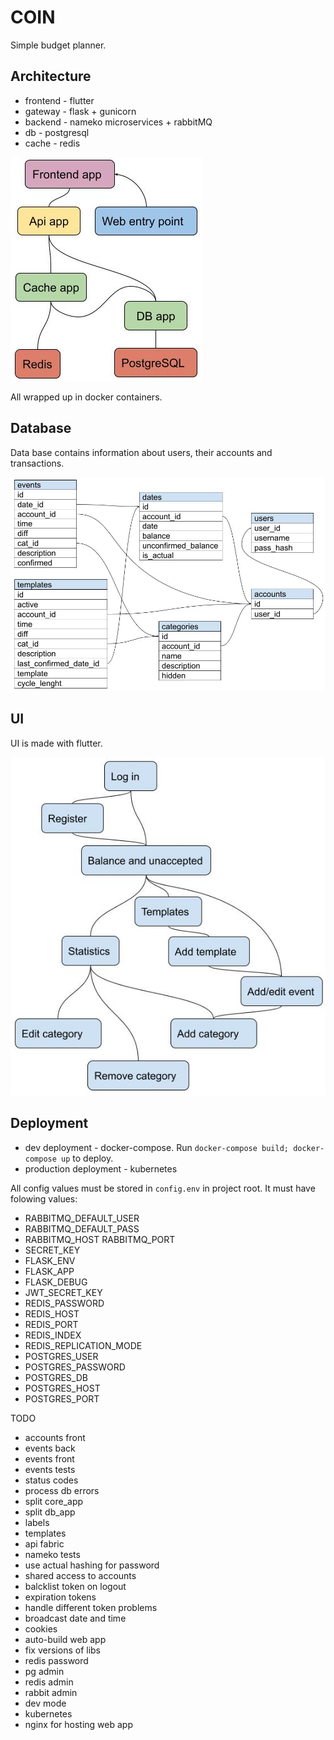 # COIN
Simple budget planner.

## Architecture
* frontend - flutter
* gateway - flask + gunicorn
* backend - nameko microservices + rabbitMQ
* db - postgresql
* cache - redis

![Containers](doc/structure.jpg)

All wrapped up in docker containers.

## Database
Data base contains information about users, their accounts and transactions. 

![DB structure](doc/db_structure.jpg)

## UI
UI is made with flutter.

![DB structure](doc/ui_structure.jpg)

## Deployment
* dev deployment - docker-compose. Run `docker-compose build; docker-compose up` to deploy.
* production deployment - kubernetes

All config values must be stored in `config.env` in project root. It must have folowing values:

* RABBITMQ_DEFAULT_USER
* RABBITMQ_DEFAULT_PASS
* RABBITMQ_HOST RABBITMQ_PORT
* SECRET_KEY
* FLASK_ENV
* FLASK_APP
* FLASK_DEBUG
* JWT_SECRET_KEY
* REDIS_PASSWORD
* REDIS_HOST
* REDIS_PORT
* REDIS_INDEX
* REDIS_REPLICATION_MODE
* POSTGRES_USER
* POSTGRES_PASSWORD
* POSTGRES_DB
* POSTGRES_HOST
* POSTGRES_PORT

TODO
* accounts front
* events back
* events front
* events tests
* status codes
* process db errors
* split core_app
* split db_app
* labels
* templates
* api fabric
* nameko tests
* use actual hashing for password
* shared access to accounts
* balcklist token on logout
* expiration tokens
* handle different token problems
* broadcast date and time
* cookies
* auto-build web app
* fix versions of libs
* redis password
* pg admin
* redis admin
* rabbit admin
* dev mode
* kubernetes
* nginx for hosting web app